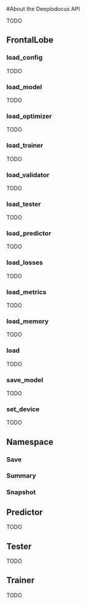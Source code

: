 #About the Deeplodocus API

TODO

## FrontalLobe

### load_config

TODO

### load_model

TODO

### load_optimizer

TODO

### load_trainer

TODO

### load_validator

TODO

### load_tester

TODO

### load_predictor

TODO

### load_losses

TODO

### load_metrics

TODO

### load_memory

TODO

### load

TODO

### save_model

TODO

### set_device

TODO

## Namespace

### Save

### Summary

### Snapshot

## Predictor

TODO

## Tester

TODO

## Trainer

TODO





